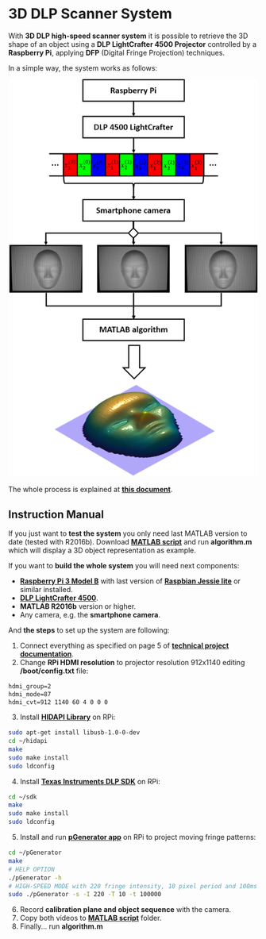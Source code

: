 # 3D DLP Scanner System

With **3D DLP high-speed scanner system** it is possible to retrieve the 3D shape of an object using a **DLP LightCrafter 4500 Projector** controlled by a **Raspberry Pi**, applying **DFP** (Digital Fringe Projection) techniques.

In a simple way, the system works as follows:

<p align="center">
  <img src="imgs/project_diagram.png">
</p>

The whole process is explained at **[this document](Project.pdf)**.

## Instruction Manual
If you just want to **test the system** you only need last MATLAB version to date (tested with R2016b). Download **[MATLAB script](matlab)** and run **algorithm.m** which will display a 3D object representation as example.

If you want to **build the whole system** you will need next components:
* **[Raspberry Pi 3 Model B](https://www.raspberrypi.org/products/raspberry-pi-3-model-b/)** with last version of **[Raspbian Jessie lite](https://www.raspberrypi.org/downloads/raspbian/)** or similar installed.
* **[DLP LightCrafter 4500](http://www.ti.com/tool/dlplcr4500evm)**.
* **MATLAB R2016b** version or higher.
* Any camera, e.g. the **smartphone camera**.

And **the steps** to set up the system are following:

1. Connect everything as specified on page 5 of **[technical project documentation](Project.pdf)**.
2. Change **RPi HDMI resolution** to projector resolution 912x1140 editing **/boot/config.txt** file:
```
hdmi_group=2
hdmi_mode=87
hdmi_cvt=912 1140 60 4 0 0 0
```
3. Install **[HIDAPI Library](rpi/hidapi)** on RPi:
```bash
sudo apt-get install libusb-1.0-0-dev
cd ~/hidapi
make
sudo make install 
sudo ldconfig
```
4. Install **[Texas Instruments DLP SDK](rpi/sdk)** on RPi:
```bash
cd ~/sdk
make
sudo make install 
sudo ldconfig
```
5. Install and run **[pGenerator app](rpi/pGenerator)** on RPi to project moving fringe patterns:
```bash
cd ~/pGenerator
make
# HELP OPTION
./pGenerator -h
# HIGH-SPEED MODE with 220 fringe intensity, 10 pixel period and 100ms per frame.
sudo ./pGenerator -s -I 220 -T 10 -t 100000
```
6. Record **calibration plane and object sequence** with the camera.
7. Copy both videos to **[MATLAB script](matlab)** folder.
8. Finally... run **algorithm.m**
